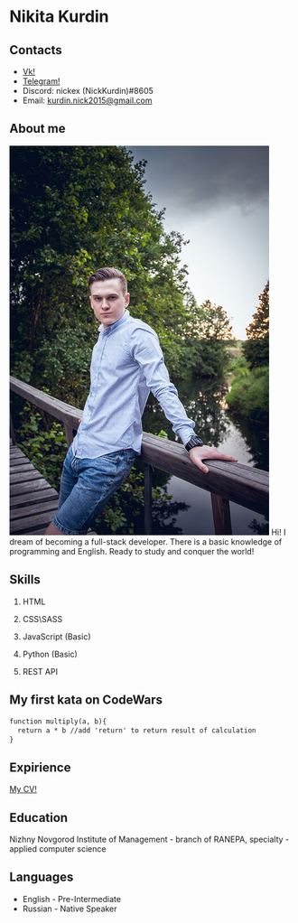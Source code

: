 # Nikita Kurdin

## Contacts
* [Vk!](https://vk.com/nikkurdin)
* [Telegram!](https://t.me/kurdin_nick)
* Discord: nickex (NickKurdin)#8605
* Email: kurdin.nick2015@gmail.com

## About me
![My photo](/avatar.jpg "It's me")
Hi! I dream of becoming a full-stack developer. There is a basic knowledge of programming and English. Ready to study and conquer the world!

## Skills
1. HTML

2. CSS\SASS

3. JavaScript (Basic)

4. Python (Basic)

5. REST API

## My first kata on CodeWars
```
function multiply(a, b){
  return a * b //add 'return' to return result of calculation
}
```

## Expirience
[My CV!](https://NickKurdin.github.io/rsschool-cv/cv)

## Education
Nizhny Novgorod Institute of Management - branch of RANEPA, specialty - applied computer science

## Languages
* English - Pre-Intermediate
* Russian - Native Speaker